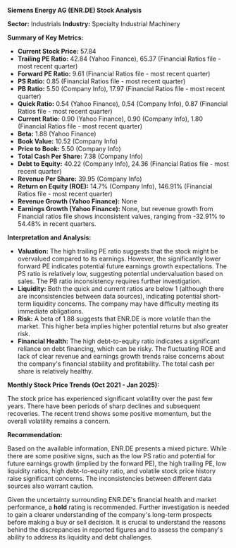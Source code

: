 **Siemens Energy AG (ENR.DE) Stock Analysis**

**Sector:** Industrials
**Industry:** Specialty Industrial Machinery

**Summary of Key Metrics:**

* **Current Stock Price:** 57.84
* **Trailing PE Ratio:** 42.84 (Yahoo Finance), 65.37 (Financial Ratios file - most recent quarter)
* **Forward PE Ratio:** 9.61 (Financial Ratios file - most recent quarter)
* **PS Ratio:** 0.85 (Financial Ratios file - most recent quarter)
* **PB Ratio:** 5.50 (Company Info), 17.97 (Financial Ratios file - most recent quarter)
* **Quick Ratio:** 0.54 (Yahoo Finance), 0.54 (Company Info), 0.87 (Financial Ratios file - most recent quarter)
* **Current Ratio:** 0.90 (Yahoo Finance), 0.90 (Company Info), 1.80 (Financial Ratios file - most recent quarter)
* **Beta:** 1.88 (Yahoo Finance)
* **Book Value:** 10.52 (Company Info)
* **Price to Book:** 5.50 (Company Info)
* **Total Cash Per Share:** 7.38 (Company Info)
* **Debt to Equity:** 40.22 (Company Info), 24.36 (Financial Ratios file - most recent quarter)
* **Revenue Per Share:** 39.95 (Company Info)
* **Return on Equity (ROE):** 14.7% (Company Info), 146.91% (Financial Ratios file - most recent quarter)
* **Revenue Growth (Yahoo Finance):** None
* **Earnings Growth (Yahoo Finance):** None, but revenue growth from Financial ratios file shows inconsistent values, ranging from -32.91% to 54.48% in recent quarters.

**Interpretation and Analysis:**

* **Valuation:** The high trailing PE ratio suggests that the stock might be overvalued compared to its earnings. However, the significantly lower forward PE indicates potential future earnings growth expectations. The PS ratio is relatively low, suggesting potential undervaluation based on sales. The PB ratio inconsistency requires further investigation.
* **Liquidity:** Both the quick and current ratios are below 1 (although there are inconsistencies between data sources), indicating potential short-term liquidity concerns. The company may have difficulty meeting its immediate obligations.
* **Risk:** A beta of 1.88 suggests that ENR.DE is more volatile than the market. This higher beta implies higher potential returns but also greater risk.
* **Financial Health:** The high debt-to-equity ratio indicates a significant reliance on debt financing, which can be risky. The fluctuating ROE and lack of clear revenue and earnings growth trends raise concerns about the company's financial stability and profitability. The total cash per share is relatively healthy.

**Monthly Stock Price Trends (Oct 2021 - Jan 2025):**

The stock price has experienced significant volatility over the past few years. There have been periods of sharp declines and subsequent recoveries. The recent trend shows some positive momentum, but the overall volatility remains a concern.

**Recommendation:**

Based on the available information, ENR.DE presents a mixed picture. While there are some positive signs, such as the low PS ratio and potential for future earnings growth (implied by the forward PE), the high trailing PE, low liquidity ratios, high debt-to-equity ratio, and volatile stock price history raise significant concerns. The inconsistencies between different data sources also warrant caution.

Given the uncertainty surrounding ENR.DE's financial health and market performance, a **hold** rating is recommended. Further investigation is needed to gain a clearer understanding of the company's long-term prospects before making a buy or sell decision.  It is crucial to understand the reasons behind the discrepancies in reported figures and to assess the company's ability to address its liquidity and debt challenges.